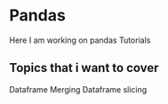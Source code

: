 # Pandas
Here I am working on pandas Tutorials
## Topics that  i want to cover 
Dataframe Merging
Dataframe slicing